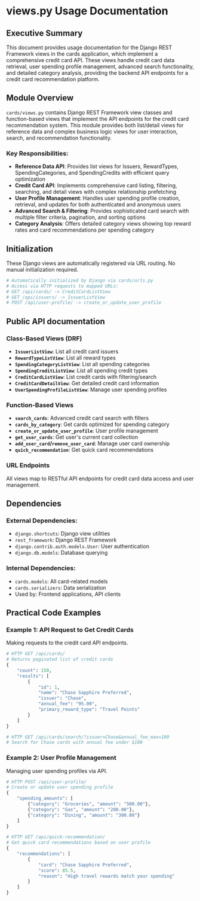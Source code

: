 # views.py Usage Documentation

## Executive Summary
This document provides usage documentation for the Django REST Framework views in the cards application, which implement a comprehensive credit card API. These views handle credit card data retrieval, user spending profile management, advanced search functionality, and detailed category analysis, providing the backend API endpoints for a credit card recommendation platform.

## Module Overview
`cards/views.py` contains Django REST Framework view classes and function-based views that implement the API endpoints for the credit card recommendation system. This module provides both list/detail views for reference data and complex business logic views for user interaction, search, and recommendation functionality.

### Key Responsibilities:
- **Reference Data API**: Provides list views for Issuers, RewardTypes, SpendingCategories, and SpendingCredits with efficient query optimization
- **Credit Card API**: Implements comprehensive card listing, filtering, searching, and detail views with complex relationship prefetching
- **User Profile Management**: Handles user spending profile creation, retrieval, and updates for both authenticated and anonymous users
- **Advanced Search & Filtering**: Provides sophisticated card search with multiple filter criteria, pagination, and sorting options
- **Category Analysis**: Offers detailed category views showing top reward rates and card recommendations per spending category

## Initialization
These Django views are automatically registered via URL routing. No manual initialization required.

```python
# Automatically initialized by Django via cards/urls.py
# Access via HTTP requests to mapped URLs:
# GET /api/cards/ -> CreditCardListView
# GET /api/issuers/ -> IssuerListView
# POST /api/user-profile/ -> create_or_update_user_profile
```

## Public API documentation

### Class-Based Views (DRF)
- **`IssuerListView`**: List all credit card issuers
- **`RewardTypeListView`**: List all reward types
- **`SpendingCategoryListView`**: List all spending categories  
- **`SpendingCreditListView`**: List all spending credit types
- **`CreditCardListView`**: List credit cards with filtering/search
- **`CreditCardDetailView`**: Get detailed credit card information
- **`UserSpendingProfileListView`**: Manage user spending profiles

### Function-Based Views
- **`search_cards`**: Advanced credit card search with filters
- **`cards_by_category`**: Get cards optimized for spending category
- **`create_or_update_user_profile`**: User profile management
- **`get_user_cards`**: Get user's current card collection
- **`add_user_card`/`remove_user_card`**: Manage user card ownership
- **`quick_recommendation`**: Get quick card recommendations

### URL Endpoints
All views map to RESTful API endpoints for credit card data access and user management.

## Dependencies
### External Dependencies:
- `django.shortcuts`: Django view utilities
- `rest_framework`: Django REST Framework
- `django.contrib.auth.models.User`: User authentication
- `django.db.models`: Database querying

### Internal Dependencies:
- `cards.models`: All card-related models
- `cards.serializers`: Data serialization
- Used by: Frontend applications, API clients

## Practical Code Examples

### Example 1: API Request to Get Credit Cards
Making requests to the credit card API endpoints.

```python
# HTTP GET /api/cards/
# Returns paginated list of credit cards
{
    "count": 150,
    "results": [
        {
            "id": 1,
            "name": "Chase Sapphire Preferred", 
            "issuer": "Chase",
            "annual_fee": "95.00",
            "primary_reward_type": "Travel Points"
        }
    ]
}

# HTTP GET /api/cards/search/?issuer=Chase&annual_fee_max=100
# Search for Chase cards with annual fee under $100
```

### Example 2: User Profile Management
Managing user spending profiles via API.

```python
# HTTP POST /api/user-profile/
# Create or update user spending profile
{
    "spending_amounts": [
        {"category": "Groceries", "amount": "500.00"},
        {"category": "Gas", "amount": "200.00"},
        {"category": "Dining", "amount": "300.00"}
    ]
}

# HTTP GET /api/quick-recommendation/
# Get quick card recommendations based on user profile
{
    "recommendations": [
        {
            "card": "Chase Sapphire Preferred",
            "score": 85.5,
            "reason": "High travel rewards match your spending"
        }
    ]
}
```

